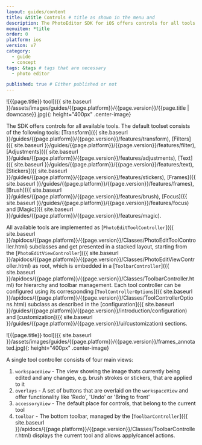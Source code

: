 ```yaml
---
layout: guides/content
title: &title Controls # title as shown in the menu and
description: The PhotoEditor SDK for iOS offers controls for all tools available. Learn how to present or dismiss and configure the tool controls.
menuitem: *title
order: 0
platform: ios
version: v7
category:
  - guide
  - concept
tags: &tags # tags that are necessary
  - photo editor

published: true # Either published or not
---
```


![{{page.title}} tool]({{ site.baseurl }}/assets/images/guides/{{page.platform}}/{{page.version}}/{{page.title | downcase}}.jpg){: height="400px" .center-image}


The SDK offers controls for all available tools. The default toolset consists of the following tools: [Transform]({{ site.baseurl }}/guides/{{page.platform}}/{{page.version}}/features/transform), [Filters]({{ site.baseurl }}/guides/{{page.platform}}/{{page.version}}/features/filter), [Adjustments]({{ site.baseurl }}/guides/{{page.platform}}/{{page.version}}/features/adjustments), [Text]({{ site.baseurl }}/guides/{{page.platform}}/{{page.version}}/features/text), [Stickers]({{ site.baseurl }}/guides/{{page.platform}}/{{page.version}}/features/stickers), [Frames]({{ site.baseurl }}/guides/{{page.platform}}/{{page.version}}/features/frames), [Brush]({{ site.baseurl }}/guides/{{page.platform}}/{{page.version}}/features/brush), [Focus]({{ site.baseurl }}/guides/{{page.platform}}/{{page.version}}/features/focus) and [Magic]({{ site.baseurl }}/guides/{{page.platform}}/{{page.version}}/features/magic).

All available tools are implemented as [`PhotoEditToolController`]({{ site.baseurl }}/apidocs/{{page.platform}}/{{page.version}}/Classes/PhotoEditToolController.html) subclasses and
get presented in a stacked layout, starting from the [`PhotoEditViewController`]({{ site.baseurl }}/apidocs/{{page.platform}}/{{page.version}}/Classes/PhotoEditViewController.html) as root, which is embedded in a [`ToolbarController`]({{ site.baseurl }}/apidocs/{{page.platform}}/{{page.version}}/Classes/ToolbarController.html) for hierarchy and toolbar management. Each tool controller can be configured using its corresponding [`ToolControllerOptions`]({{ site.baseurl }}/apidocs/{{page.platform}}/{{page.version}}/Classes/ToolControllerOptions.html) subclass as described in the [configuration]({{ site.baseurl }}/guides/{{page.platform}}/{{page.version}}/introduction/configuration) and [customization]({{ site.baseurl }}/guides/{{page.platform}}/{{page.version}}/ui/customization) sections.


![{{page.title}} tool]({{ site.baseurl }}/assets/images/guides/{{page.platform}}/{{page.version}}/frames_annotated.jpg){: height="400px" .center-image}

A single tool controller consists of four main views:

1. `workspaceView` - The view showing the image thats currently being edited and any changes, e.g. brush strokes or stickers, that are applied to it
2. `overlays` - A set of buttons that are overlaid on the `workspaceView` and offer functionality like 'Redo', 'Undo' or 'Bring to front'
3. `accessoryView` - The default place for controls, that belong to the current tool
4. `toolbar` - The bottom toolbar, managed by the [`ToolbarController`]({{ site.baseurl }}/apidocs/{{page.platform}}/{{page.version}}/Classes/ToolbarController.html) displays the current tool and allows apply/cancel actions.
